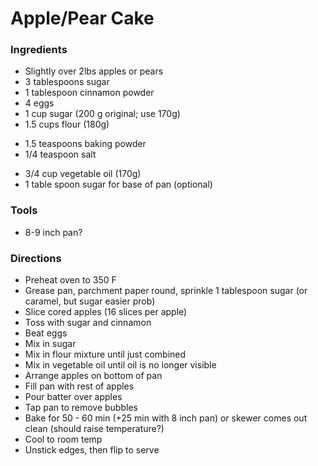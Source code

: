 Apple/Pear Cake
============================

### Ingredients 
* Slightly over 2lbs apples or pears
* 3 tablespoons sugar
* 1 tablespoon cinnamon powder
* 4 eggs
* 1 cup sugar (200 g original; use 170g)
* 1.5 cups flour (180g)
+ 1.5 teaspoons baking powder
+ 1/4 teaspoon salt
* 3/4 cup vegetable oil (170g)
* 1 table spoon sugar for base of pan (optional)

### Tools
* 8-9 inch pan?

### Directions
- Preheat oven to 350 F
- Grease pan, parchment paper round, sprinkle 1 tablespoon sugar (or caramel, but sugar easier prob)
- Slice cored apples (16 slices per apple)
- Toss with sugar and cinnamon
- Beat eggs
- Mix in sugar
- Mix in flour mixture until just combined
- Mix in vegetable oil until oil is no longer visible
- Arrange apples on bottom of pan
- Fill pan with rest of apples
- Pour batter over apples
- Tap pan to remove bubbles
- Bake for 50 - 60 min (+25 min with 8 inch pan) or skewer comes out clean (should raise temperature?)
- Cool to room temp
- Unstick edges, then flip to serve

